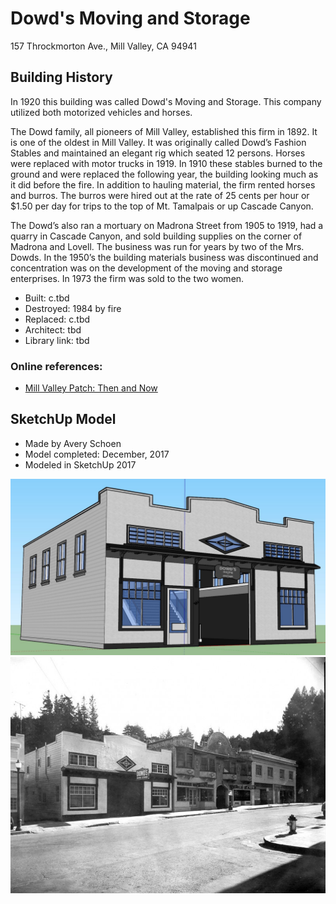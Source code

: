 # Dowd's Moving and Storage
157 Throckmorton Ave., Mill Valley, CA 94941

## Building History
In 1920 this building was called Dowd's Moving and Storage. This company utilized both motorized vehicles and horses.

The Dowd family, all pioneers of Mill Valley, established this firm in 1892. It is one of the oldest in Mill Valley. It was originally called Dowd’s Fashion Stables and maintained an elegant rig which seated 12 persons. Horses were replaced with motor trucks in 1919. In 1910 these stables burned to the ground and were replaced the following year, the building looking much as it did before the fire. In addition to hauling material, the firm rented horses and burros. The burros were hired out at the rate of 25 cents per hour or $1.50 per day for trips to the top of Mt. Tamalpais or up Cascade Canyon.

The Dowd’s also ran a mortuary on Madrona Street from 1905 to 1919, had a quarry in Cascade Canyon, and sold building supplies on the corner of Madrona and Lovell. The business was run for years by two of the Mrs. Dowds. In the 1950’s the building materials business was discontinued and concentration was on the development of the moving and storage enterprises. In 1973 the firm was sold to the two women.


- Built: c.tbd
- Destroyed: 1984 by fire
- Replaced: c.tbd
- Architect: tbd
- Library link: tbd

### Online references:
- [Mill Valley Patch: Then and Now](https://patch.com/california/millvalley/then-now-dowds-storage)

## SketchUp Model
- Made by Avery Schoen
- Model completed: December, 2017
- Modeled in SketchUp 2017

![SketchUp Make 2017 model screenshot](https://github.com/TimeWalkOrg/building-mill-valley-ca-dowds-moving/blob/master/dowds-moving-1920.jpg)
![Then and Now photo, late 1930's](https://github.com/TimeWalkOrg/building-mill-valley-ca-dowds-moving/blob/master/dowds-moving-photo-1930s.jpg)
